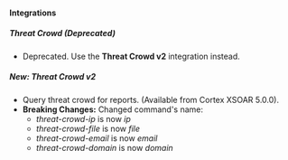 
#### Integrations
##### Threat Crowd (Deprecated)
- Deprecated. Use the **Threat Crowd v2** integration instead.

##### New: Threat Crowd v2
- Query threat crowd for reports. (Available from Cortex XSOAR 5.0.0).
- **Breaking Changes:**  Changed command's name:
    * *threat-crowd-ip* is now *ip*
    * *threat-crowd-file* is now *file*
    * *threat-crowd-email* is now *email*
    * *threat-crowd-domain* is now *domain*

    
    
